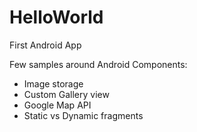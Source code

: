 # HelloWorld
First Android App 

Few samples around Android Components:
- Image storage
- Custom Gallery view
- Google Map API
- Static vs Dynamic fragments
